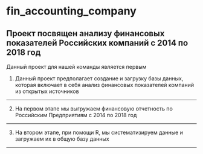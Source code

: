 # fin_accounting_company
## Проект посвящен анализу финансовых показателей Российских компаний с 2014 по 2018 год ##

Данный проект для нашей команды является первым
1. Данный проект предполагает создание и загрузку базы данных, которая включает в себя анализ финансовых показателей компаний из открытых источников
----------------------------------------------------------------------------------------------------------------------------------------------------
2. На первом этапе мы выгружаем финансовую отчетность по Российским Предприятиям с 2014 по 2018 год
----------------------------------------------------------------------------------------------------------------------------------------------------
3. На втором этапе, при помощи R, мы систематизируем данные и загружаем их в общую базу данных
----------------------------------------------------------------------------------------------------------------------------------------------------
